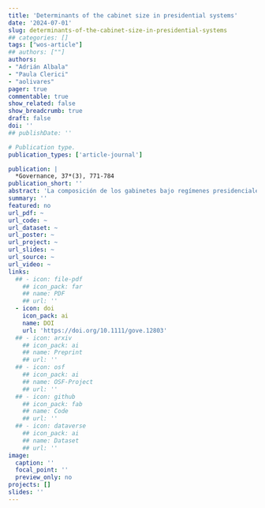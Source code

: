 ```yaml
---
title: 'Determinants of the cabinet size in presidential systems'
date: '2024-07-01'
slug: determinants-of-the-cabinet-size-in-presidential-systems
## categories: []
tags: ["wos-article"]
## authors: [""]
authors:
- "Adrián Albala"
- "Paula Clerici"
- "aolivares"
pager: true
commentable: true
show_related: false
show_breadcrumb: true
draft: false
doi: ''
## publishDate: ''

# Publication type.
publication_types: ['article-journal']

publication: |
  *Governance, 37*(3), 771-784
publication_short: ''
abstract: 'La composición de los gabinetes bajo regímenes presidenciales ha constituido uno de los temas estrella de la literatura en ciencia política en los últimos años. Sin embargo, nada se ha dicho sobre el tamaño adecuado de esos gabinetes. Es decir, ¿por qué algunos gabinetes tienen 37 ministros y otros sólo 13? Llevamos a cabo una teoría sobre el tamaño de los gabinetes bajo regímenes presidenciales, utilizando ideas tanto de la literatura parlamentarista como presidencialista. Nuestro modelo se compone de cinco hipótesis basadas en un conjunto de datos original de 161 observaciones en 19 países presidencialistas de las Américas. Nuestra principal conclusión es que la inclusión de independientes y/o tecnócratas influye significativamente en la reducción del tamaño de los gabinetes.'
summary: ''
featured: no
url_pdf: ~
url_code: ~
url_dataset: ~
url_poster: ~
url_project: ~
url_slides: ~
url_source: ~
url_video: ~
links:
  ## - icon: file-pdf
    ## icon_pack: far
    ## name: PDF
    ## url: ''
  - icon: doi
    icon_pack: ai
    name: DOI
    url: 'https://doi.org/10.1111/gove.12803'
  ## - icon: arxiv
    ## icon_pack: ai
    ## name: Preprint
    ## url: ''
  ## - icon: osf
    ## icon_pack: ai
    ## name: OSF-Project
    ## url: ''
  ## - icon: github
    ## icon_pack: fab
    ## name: Code
    ## url: ''
  ## - icon: dataverse
    ## icon_pack: ai
    ## name: Dataset
    ## url: ''
image:
  caption: ''
  focal_point: ''
  preview_only: no
projects: []
slides: ''
---
```

